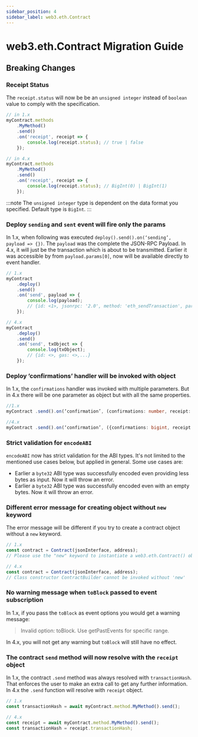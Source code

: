 ```yaml
---
sidebar_position: 4
sidebar_label: web3.eth.Contract
---
```


# web3.eth.Contract Migration Guide

## Breaking Changes

### Receipt Status

The `receipt.status` will now be be an `unsigned integer` instead of `boolean` value to comply with the specification.

```ts
// in 1.x
myContract.methods
	.MyMethod()
	.send()
	.on('receipt', receipt => {
		console.log(receipt.status); // true | false
	});

// in 4.x
myContract.methods
	.MyMethod()
	.send()
	.on('receipt', receipt => {
		console.log(receipt.status); // BigInt(0) | BigInt(1)
	});
```

:::note
The `unsigned integer` type is dependent on the data format you specified. Default type is `BigInt`.
:::

### Deploy `sending` and `sent` event will fire only the params

In 1.x, when following was executed `deploy().send().on(‘sending’, payload => {})`. The `payload` was the complete the JSON-RPC Payload. In 4.x, it will just be the transaction which is about to be transmitted. Earlier it was accessible by from `payload.params[0]`, now will be available directly to event handler.

```ts
// 1.x
myContract
	.deploy()
	.send()
	.on('send', payload => {
		console.log(payload);
		// {id: <1>, jsonrpc: '2.0', method: 'eth_sendTransaction', params: [txObject] }
	});

// 4.x
myContract
	.deploy()
	.send()
	.on('send', txObject => {
		console.log(txObject);
		// {id: <>, gas: <>,...}
	});
```

### Deploy ’confirmations’ handler will be invoked with object

In 1.x, the `confirmations` handler was invoked with multiple parameters. But in 4.x there will be one parameter as object but with all the same properties.

```ts
//1.x
myContract .send().on(‘confirmation’, (confirmations: number, receipt: object, latestBlockHash: string) => {})

//4.x
myContract .send().on(‘confirmation’, ({confirmations: bigint, receipt: object, latestBlockHash: string}) => {})
```

### Strict validation for `encodeABI`

`encodeABI` now has strict validation for the ABI types. It's not limited to the mentioned use cases below, but applied in general. Some use cases are:

-   Earlier a `byte32` ABI type was successfully encoded even providing less bytes as input. Now it will throw an error.
-   Earlier a `byte32` ABI type was successfully encoded even with an empty bytes. Now it will throw an error.

### Different error message for creating object without `new` keyword

The error message will be different if you try to create a contract object without a `new` keyword.

```ts
// 1.x
const contract = Contract(jsonInterface, address);
// Please use the "new" keyword to instantiate a web3.eth.Contract() object!

// 4.x
const contract = Contract(jsonInterface, address);
// Class constructor ContractBuilder cannot be invoked without 'new'
```

### No warning message when `toBlock` passed to event subscription

In 1.x, if you pass the `toBlock` as event options you would get a warning message:

> Invalid option: toBlock. Use getPastEvents for specific range.

In 4.x, you will not get any warning but `toBlock` will still have no effect.

### The contract `send` method will now resolve with the `receipt` object

In 1.x, the contract `.send` method was always resolved with `transactionHash`. That enforces the user to make an extra call to get any further information. In 4.x the `.send` function will resolve with `receipt` object.

```ts
// 1.x
const transactionHash = await myContract.method.MyMethod().send();

// 4.x
const receipt = await myContract.method.MyMethod().send();
const transactionHash = receipt.transactionHash;
```
